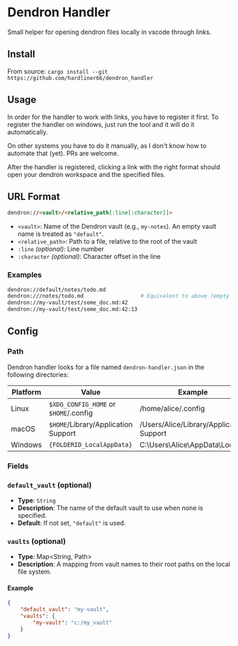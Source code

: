 # Dendron Handler
Small helper for opening dendron files locally in vscode through links.

## Install
From source:
`cargo install --git https://github.com/hardliner66/dendron_handler`

## Usage
In order for the handler to work with links, you have to register it first.
To register the handler on windows, just run the tool and it will do it automatically.

On other systems you have to do it manually, as I don't know how to automate that (yet). PRs are welcome.

After the handler is registered, clicking a link with the right format should open your dendron
workspace and the specified files.

## URL Format
```html
dendron://<vault>/<relative_path[:line[:character]]>
```

- `<vault>`: Name of the Dendron vault (e.g., `my-notes`). An empty vault name is treated as `"default"`.
- `<relative_path>`: Path to a file, relative to the root of the vault
- `:line` *(optional)*: Line number
- `:character` *(optional)*: Character offset in the line

### Examples
```sh
dendron://default/notes/todo.md
dendron:///notes/todo.md                  # Equivalent to above (empty vault = "default")
dendron://my-vault/test/some_doc.md:42
dendron://my-vault/test/some_doc.md:42:13
```

## Config
### Path
Dendron handler looks for a file named `dendron-handler.json` in the following directories:

| Platform | Value                                 | Example                                  |
| -------- | ------------------------------------- | ---------------------------------------- |
| Linux    | `$XDG_CONFIG_HOME` or `$HOME`/.config | /home/alice/.config                      |
| macOS    | `$HOME`/Library/Application Support   | /Users/Alice/Library/Application Support |
| Windows  | `{FOLDERID_LocalAppData}`             | C:\Users\Alice\AppData\Local             |

### Fields
### `default_vault` (optional)

- **Type**: `String`
- **Description**: The name of the default vault to use when none is specified.
- **Default**: If not set, `"default"` is used.

### `vaults` (optional)
- **Type**: Map<String, Path>
- **Description**: A mapping from vault names to their root paths on the local file system.

#### Example
```json
{
    "default_vault": "my-vault",
    "vaults": {
        "my-vault": "c:/my_vault"
    }
}
```